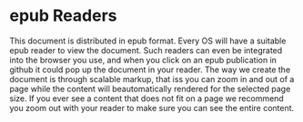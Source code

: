 # epub Readers

This document is distributed in epub format. Every OS will have a
suitable epub reader to view the document.  Such readers can even be
integrated into the browser you use, and when you click on an epub
publication in github it could pop up the document in your reader. The
way we create the document is through scalable markup, that iss you
can zoom in and out of a page while the content will beautomatically
rendered for the selected page size. If you ever see a content that
does not fit on a page we recommend you zoom out with your reader to
make sure you can see the entire content.

